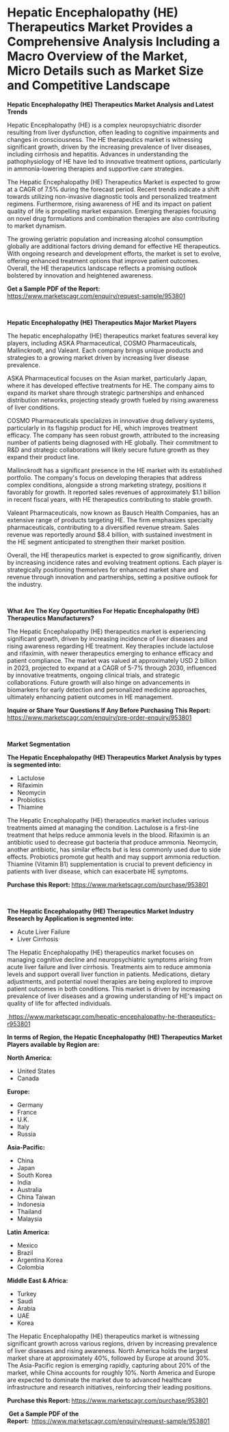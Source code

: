 <p><h1>Hepatic Encephalopathy (HE) Therapeutics Market Provides a Comprehensive Analysis Including a Macro Overview of the Market, Micro Details such as Market Size and Competitive Landscape</h1></p><p><strong>Hepatic Encephalopathy (HE) Therapeutics Market Analysis and Latest Trends</strong></p>
<p><p>Hepatic Encephalopathy (HE) is a complex neuropsychiatric disorder resulting from liver dysfunction, often leading to cognitive impairments and changes in consciousness. The HE therapeutics market is witnessing significant growth, driven by the increasing prevalence of liver diseases, including cirrhosis and hepatitis. Advances in understanding the pathophysiology of HE have led to innovative treatment options, particularly in ammonia-lowering therapies and supportive care strategies.</p><p>The Hepatic Encephalopathy (HE) Therapeutics Market is expected to grow at a CAGR of 7.5% during the forecast period. Recent trends indicate a shift towards utilizing non-invasive diagnostic tools and personalized treatment regimens. Furthermore, rising awareness of HE and its impact on patient quality of life is propelling market expansion. Emerging therapies focusing on novel drug formulations and combination therapies are also contributing to market dynamism.</p><p>The growing geriatric population and increasing alcohol consumption globally are additional factors driving demand for effective HE therapeutics. With ongoing research and development efforts, the market is set to evolve, offering enhanced treatment options that improve patient outcomes. Overall, the HE therapeutics landscape reflects a promising outlook bolstered by innovation and heightened awareness.</p></p>
<p><strong>Get a Sample PDF of the Report:&nbsp;</strong> <a href="https://www.marketscagr.com/enquiry/request-sample/953801?utm_campaign=3190&utm_medium=2&utm_source=Github&utm_content=ia&utm_term=19042025&utm_id=hepatic-encephalopathy-he-therapeutics">https://www.marketscagr.com/enquiry/request-sample/953801</a></p>
<p>&nbsp;</p>
<p><strong>Hepatic Encephalopathy (HE) Therapeutics Major Market Players</strong></p>
<p><p>The hepatic encephalopathy (HE) therapeutics market features several key players, including ASKA Pharmaceutical, COSMO Pharmaceuticals, Mallinckrodt, and Valeant. Each company brings unique products and strategies to a growing market driven by increasing liver disease prevalence.</p><p>ASKA Pharmaceutical focuses on the Asian market, particularly Japan, where it has developed effective treatments for HE. The company aims to expand its market share through strategic partnerships and enhanced distribution networks, projecting steady growth fueled by rising awareness of liver conditions.</p><p>COSMO Pharmaceuticals specializes in innovative drug delivery systems, particularly in its flagship product for HE, which improves treatment efficacy. The company has seen robust growth, attributed to the increasing number of patients being diagnosed with HE globally. Their commitment to R&D and strategic collaborations will likely secure future growth as they expand their product line.</p><p>Mallinckrodt has a significant presence in the HE market with its established portfolio. The company's focus on developing therapies that address complex conditions, alongside a strong marketing strategy, positions it favorably for growth. It reported sales revenues of approximately $1.1 billion in recent fiscal years, with HE therapeutics contributing to stable growth.</p><p>Valeant Pharmaceuticals, now known as Bausch Health Companies, has an extensive range of products targeting HE. The firm emphasizes specialty pharmaceuticals, contributing to a diversified revenue stream. Sales revenue was reportedly around $8.4 billion, with sustained investment in the HE segment anticipated to strengthen their market position.</p><p>Overall, the HE therapeutics market is expected to grow significantly, driven by increasing incidence rates and evolving treatment options. Each player is strategically positioning themselves for enhanced market share and revenue through innovation and partnerships, setting a positive outlook for the industry.</p></p>
<p>&nbsp;</p>
<p><strong>What Are The Key Opportunities For Hepatic Encephalopathy (HE) Therapeutics Manufacturers?</strong></p>
<p><p>The Hepatic Encephalopathy (HE) therapeutics market is experiencing significant growth, driven by increasing incidence of liver diseases and rising awareness regarding HE treatment. Key therapies include lactulose and rifaximin, with newer therapeutics emerging to enhance efficacy and patient compliance. The market was valued at approximately USD 2 billion in 2023, projected to expand at a CAGR of 5-7% through 2030, influenced by innovative treatments, ongoing clinical trials, and strategic collaborations. Future growth will also hinge on advancements in biomarkers for early detection and personalized medicine approaches, ultimately enhancing patient outcomes in HE management.</p></p>
<p><strong>Inquire or Share Your Questions If Any Before Purchasing This Report:</strong> <a href="https://www.marketscagr.com/enquiry/pre-order-enquiry/953801?utm_campaign=3190&utm_medium=2&utm_source=Github&utm_content=ia&utm_term=19042025&utm_id=hepatic-encephalopathy-he-therapeutics">https://www.marketscagr.com/enquiry/pre-order-enquiry/953801</a></p>
<p>&nbsp;</p>
<p><strong>Market Segmentation</strong></p>
<p><strong>The Hepatic Encephalopathy (HE) Therapeutics Market Analysis by types is segmented into:</strong></p>
<p><ul><li>Lactulose</li><li>Rifaximin</li><li>Neomycin</li><li>Probiotics</li><li>Thiamine</li></ul></p>
<p><p>The Hepatic Encephalopathy (HE) therapeutics market includes various treatments aimed at managing the condition. Lactulose is a first-line treatment that helps reduce ammonia levels in the blood. Rifaximin is an antibiotic used to decrease gut bacteria that produce ammonia. Neomycin, another antibiotic, has similar effects but is less commonly used due to side effects. Probiotics promote gut health and may support ammonia reduction. Thiamine (Vitamin B1) supplementation is crucial to prevent deficiency in patients with liver disease, which can exacerbate HE symptoms.</p></p>
<p><strong>Purchase this Report:&nbsp;</strong><a href="https://www.marketscagr.com/purchase/953801?utm_campaign=3190&utm_medium=2&utm_source=Github&utm_content=ia&utm_term=19042025&utm_id=hepatic-encephalopathy-he-therapeutics">https://www.marketscagr.com/purchase/953801</a></p>
<p>&nbsp;</p>
<p><strong>The Hepatic Encephalopathy (HE) Therapeutics Market Industry Research by Application is segmented into:</strong></p>
<p><ul><li>Acute Liver Failure</li><li>Liver Cirrhosis</li></ul></p>
<p><p>The Hepatic Encephalopathy (HE) therapeutics market focuses on managing cognitive decline and neuropsychiatric symptoms arising from acute liver failure and liver cirrhosis. Treatments aim to reduce ammonia levels and support overall liver function in patients. Medications, dietary adjustments, and potential novel therapies are being explored to improve patient outcomes in both conditions. This market is driven by increasing prevalence of liver diseases and a growing understanding of HE's impact on quality of life for affected individuals.</p></p>
<p><a href="https://www.marketscagr.com/hepatic-encephalopathy-he-therapeutics-r953801?utm_campaign=3190&utm_medium=2&utm_source=Github&utm_content=ia&utm_term=19042025&utm_id=hepatic-encephalopathy-he-therapeutics">&nbsp;https://www.marketscagr.com/hepatic-encephalopathy-he-therapeutics-r953801</a></p>
<p><strong>In terms of Region, the Hepatic Encephalopathy (HE) Therapeutics Market Players available by Region are:</strong></p>
<p>
    <p> <strong> North America: </strong>
        <ul>
            <li>United States</li>
            <li>Canada</li>
        </ul>
        </p> 
    <p> <strong> Europe: </strong>
        <ul>
            <li>Germany</li>
            <li>France</li>
            <li>U.K.</li>
            <li>Italy</li>
            <li>Russia</li>
        </ul>
        </p> 
    <p> <strong> Asia-Pacific: </strong>
        <ul>
            <li>China</li>
            <li>Japan</li>
            <li>South Korea</li>
            <li>India</li>
            <li>Australia</li>
            <li>China Taiwan</li>
            <li>Indonesia</li>
            <li>Thailand</li>
            <li>Malaysia</li>
        </ul>
        </p> 
    <p> <strong> Latin America: </strong>
        <ul>
            <li>Mexico</li>
            <li>Brazil</li>
            <li>Argentina Korea</li>
            <li>Colombia</li>
        </ul>
        </p> 
    <p> <strong> Middle East & Africa: </strong>
        <ul>
            <li>Turkey</li>
            <li>Saudi</li>
            <li>Arabia</li>
            <li>UAE</li>
            <li>Korea</li>
        </ul>
    </p>
    </p>
<p><p>The Hepatic Encephalopathy (HE) therapeutics market is witnessing significant growth across various regions, driven by increasing prevalence of liver diseases and rising awareness. North America holds the largest market share at approximately 40%, followed by Europe at around 30%. The Asia-Pacific region is emerging rapidly, capturing about 20% of the market, while China accounts for roughly 10%. North America and Europe are expected to dominate the market due to advanced healthcare infrastructure and research initiatives, reinforcing their leading positions.</p></p>
<p><strong>Purchase this Report: </strong><a href="https://www.marketscagr.com/purchase/953801?utm_campaign=3190&utm_medium=2&utm_source=Github&utm_content=ia&utm_term=19042025&utm_id=hepatic-encephalopathy-he-therapeutics">https://www.marketscagr.com/purchase/953801</a></p>
<p>&nbsp;<strong>Get a Sample PDF of the Report:&nbsp;&nbsp;</strong><a href="https://www.marketscagr.com/enquiry/request-sample/953801?utm_campaign=3190&utm_medium=2&utm_source=Github&utm_content=ia&utm_term=19042025&utm_id=hepatic-encephalopathy-he-therapeutics">https://www.marketscagr.com/enquiry/request-sample/953801</a></p>
<p><strong></strong></p>
<p><p></p><p></p><p></p></p>